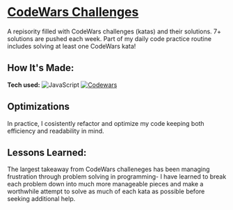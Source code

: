 # [CodeWars Challenges](https://github.com/errobicheau/CodeWars)
A repisority filled with CodeWars challenges (katas) and their solutions. 7+ solutions are pushed each week. Part of my daily code practice routine includes solving at least one CodeWars kata!

## How It's Made:

**Tech used:**
![JavaScript](https://img.shields.io/badge/javascript-%23323330.svg?style=for-the-badge&logo=javascript&logoColor=%23F7DF1E) [![Codewars](https://img.shields.io/badge/Codewars-B1361E?style=for-the-badge&logo=codewars&logoColor=grey)](https://www.codewars.com/users/erobi14)

## Optimizations

In practice, I cosistently refactor and optimize my code keeping both efficiency and readability in mind.  

## Lessons Learned:

The largest takeaway from CodeWars challeneges has been managing frustration through problem solving in programming- I have learned to break each problem down into much more manageable pieces and make a worthwhile attempt to solve as much of each kata as possible before seeking additional help.

